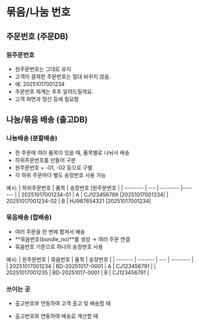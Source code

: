 # 묶음/나눔 번호
## 주문번호 (주문DB)
### 원주문번호
- 원주문번호는 그대로 유지
- 고객이 결제한 주문번호는 절대 바꾸지 않음.
- 예: 20251017001234
- 주문번호 체계는 추후 알려드릴게요.
- 고객 화면과 정산 등에 필요함

## 나눔/묶음 배송 (출고DB)
### 나눔배송 (분할배송)
- 한 주문에 여러 품목이 있을 때, 품목별로 나눠서 배송
- 하위주문번호를 만들어 구분
- 원주문번호 + -01, -02 등으로 구별
- 각 하위 주문마다 별도 송장번호 사용 가능

예시:
| 하위주문번호 | 품목 | 송장번호 |원주문번호 | 
| -------- | --- | -------- |------- |
| 20251017001234-01 | A | CJ123456789 |20251017001234|
| 20251017001234-02 | B | HJ987654321 |20251017001234|

### 묶음배송 (합배송)
- 여러 주문을 한 번에 합쳐서 배송
- **묶음번호(bundle_no)**를 생성 → 여러 주문 연결
- 묶음번호 기준으로 하나의 송장번호 사용

예시:
| 원주문번호 | 묶음번호 | 품목 | 송장번호 |
| ------- | ------- | --- | -------- |
| 20251017001234 | BD-20251017-0001 | A | CJ123456791 |
| 20251017001235 | BD-20251017-0001 | B | CJ123456791 |

### 쓰이는 곳
- 출고번호와 연동하여 고객 출고 및 배송할 때

- 출고번호와 연동하여 배송료 계산할 때
